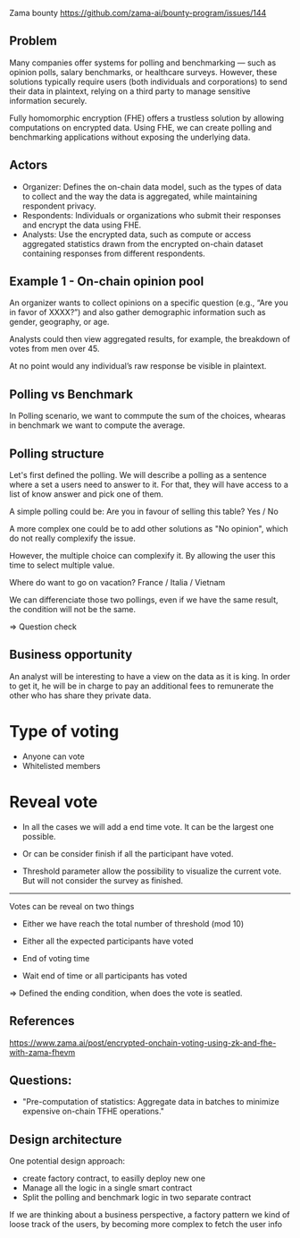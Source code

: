 Zama bounty
https://github.com/zama-ai/bounty-program/issues/144

## Problem

Many companies offer systems for polling and benchmarking — such as opinion polls, salary benchmarks, or healthcare surveys. However, these solutions typically require users (both individuals and corporations) to send their data in plaintext, relying on a third party to manage sensitive information securely.

Fully homomorphic encryption (FHE) offers a trustless solution by allowing computations on encrypted data. Using FHE, we can create polling and benchmarking applications without exposing the underlying data.

## Actors

- Organizer: Defines the on-chain data model, such as the types of data to collect and the way the data is aggregated, while maintaining respondent privacy.
- Respondents: Individuals or organizations who submit their responses and encrypt the data using FHE.
- Analysts: Use the encrypted data, such as compute or access aggregated statistics drawn from the encrypted on-chain dataset containing responses from different respondents.

## Example 1 - On-chain opinion pool

An organizer wants to collect opinions on a specific question (e.g., “Are you in favor of XXXX?”) and also gather demographic information such as gender, geography, or age.

Analysts could then view aggregated results, for example, the breakdown of votes from men over 45.

At no point would any individual’s raw response be visible in plaintext.

## Polling vs Benchmark

In Polling scenario, we want to commpute the sum of the choices, whearas in benchmark we want to compute the average.

## Polling structure

Let's first defined the polling. We will describe a polling as a sentence where a set a users need to answer to it. For that, they will have access to a list of know answer and pick one of them.

A simple polling could be:
Are you in favour of selling this table?
Yes / No

A more complex one could be to add other solutions as "No opinion", which do not really complexify the issue.

However, the multiple choice can complexify it.
By allowing the user this time to select multiple value.

Where do want to go on vacation?
France / Italia / Vietnam

We can differenciate those two pollings, even if we have the same result, the condition will not be the same.

=> Question check

## Business opportunity

An analyst will be interesting to have a view on the data as it is king.
In order to get it, he will be in charge to pay an additional fees to remunerate the other who has share they private data.

# Type of voting

- Anyone can vote
- Whitelisted members

# Reveal vote

- In all the cases we will add a end time vote. It can be the largest one possible.
- Or can be consider finish if all the participant have voted.

- Threshold parameter allow the possibility to visualize the current vote. But will not consider the survey as finished.

---

Votes can be reveal on two things

- Either we have reach the total number of threshold (mod 10)
- Either all the expected participants have voted
- End of voting time

- Wait end of time or all participants has voted

=> Defined the ending condition, when does the vote is seatled.

## References

https://www.zama.ai/post/encrypted-onchain-voting-using-zk-and-fhe-with-zama-fhevm

## Questions:

- "Pre-computation of statistics: Aggregate data in batches to minimize expensive on-chain TFHE operations."

## Design architecture

One potential design approach:

- create factory contract, to easilly deploy new one
- Manage all the logic in a single smart contract
- Split the polling and benchmark logic in two separate contract

If we are thinking about a business perspective, a factory pattern we kind of loose track of the users, by becoming more complex to fetch the user info
